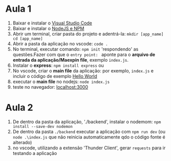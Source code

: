 # Aula 1
1. Baixar e instalar o [Visual Studio Code](https://code.visualstudio.com/download)
2. Baixar e instalar o [NodeJS e NPM](https://nodejs.org/en/download)
3. Abrir um terminal, criar pasta do projeto e adentrá-la: `mkdir [app_name]
cd [app_name]`
4. Abrir a pasta da aplicação no vscode: `code .`
5. No terminal, executar comando: `npm init` 'respondendo' as questões.Fazer com que o `entry point: ` aponte para o **arquivo de entrada da aplicação/Maexpin file**, exemplo `index.js`.
6. Instalar o **express**: `npm install express` ou 
7. No vscode, criar o **main file** da aplicação: por exemplo, `index.js` e incluir o código de exemplo [Hello World](https://expressjs.com/en/starter/hello-world.html)
8. executar o **main file** no nodejs: `node index.js`
9. teste no navegador: <localhost:3000>

# Aula 2

1. De dentro da pasta da aplicação, './backend', instalar o nodemom: `npm install --save-dev nodemon`
2. De dentro da pasta `./backend` executar a aplicação com `npm run dev` (ou `node .\index.js` que não reinicia automaticamente qdo o código fonte é alterado) 
3. no vscode, utilizando a extensão 'Thunder Client', gerar `requests` para ir testando a aplicação